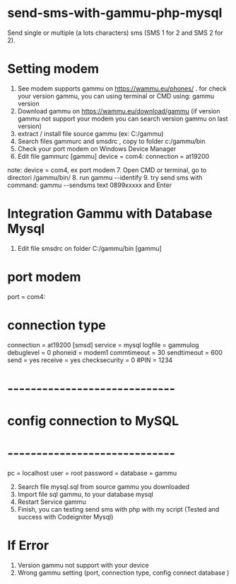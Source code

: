 # send-sms-with-gammu-php-mysql
Send single or multiple (a lots characters) sms (SMS 1 for 2 and SMS 2 for 2).

# Setting modem
1. See modem supports gammu on https://wammu.eu/phones/ . for check your version gammu, you can using terminal or CMD using: gammu version
2. Download gammu on https://wammu.eu/download/gammu (if version gammu not support your modem you can search version gammu on last version)
3. extract / install file source gammu (ex: C:/gammu)
4. Search files gammurc and smsdrc , copy to folder c:/gammu/bin
5. Check your port modem on Windows Device Manager
6.  Edit file gammurc 
     [gammu]
    device = com4:
    connection = at19200

   note: device = com4, ex port modem
7. Open CMD or terminal, go to directori /gammu/bin/
8. run gammu --identify
9. try send sms with command: gammu --sendsms text 0899xxxxx and Enter

# Integration Gammu with Database Mysql
1. Edit file smsdrc on folder C:/gammu/bin
 [gammu]
# port modem
port = com4:
# connection type
connection = at19200
[smsd]
service = mysql
logfile = gammulog
debuglevel = 0
phoneid = modem1
commtimeout = 30
sendtimeout = 600
send = yes
receive = yes
checksecurity = 0
#PIN = 1234
# -----------------------------
# config connection to MySQL
# -----------------------------
pc = localhost
user = root
password =
database = gammu

2. Search file mysql.sql from source gammu you downloaded
3. Import file sql gammu, to your database mysql
4. Restart Service gammu
5. Finish, you can testing send sms with php with my script (Tested and success with Codeigniter Mysql)

# If Error
1. Version gammu not support with your device
2. Wrong gammu setting (port, connection type, config connect database )
